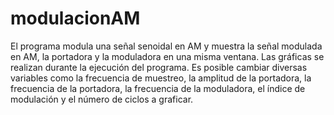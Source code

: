 # modulacionAM
El programa modula una señal senoidal en AM y muestra la señal modulada en AM, la portadora y la moduladora en una misma ventana. Las gráficas se realizan durante la ejecución del programa.
Es posible cambiar diversas variables como la frecuencia de muestreo, la amplitud de la portadora, la frecuencia de la portadora, la frecuencia de la moduladora, el índice de modulación y el número de ciclos a graficar. 
